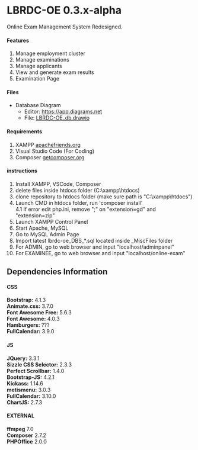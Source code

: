 # LBRDC-OE 0.3.x-alpha
 Online Exam Management System Redesigned.

 #### Features
 1. Manage employment cluster
 2. Manage examinations
 3. Manage applicants
 4. View and generate exam results
 5. Examination Page

#### Files
* Database Diagram
  - Editor: https://app.diagrams.net
  - File: [LBRDC-OE_db.drawio](https://drive.google.com/file/d/1mbHmHw8Nv_y2JifhUMT8JeutROFpM7oF/view?usp=sharing)

#### Requirements

1. XAMPP [apachefriends.org](https://www.apachefriends.org/)
2. Visual Studio Code (For Coding)
3. Composer [getcomposer.org](https://getcomposer.org/)

#### instructions

1. Install XAMPP, VSCode, Composer
2. delete files inside htdocs folder (C:\xampp\htdocs)
3. clone repository to htdocs folder (make sure path is "C:\xampp\htdocs")
4. Launch CMD in htdocs folder, run 'composer install'  
   4.1 If error edit php.ini, remove ";" on "extension=gd" and "extension=zip"  
6. Launch XAMPP Control Panel
7. Start Apache, MySQL
8. Go to MySQL Admin Page
9. Import latest lbrdc-oe_DBS_*.sql located inside _MiscFiles folder
10. For ADMIN, go to web browser and input "localhost/adminpanel"
11. For EXAMINEE, go to web browser and input "localhost/online-exam"

## Dependencies Information
#### CSS
<b>Bootstrap:</b> 4.1.3  
<b>Animate.css:</b> 3.7.0  
<b>Font Awesome Free:</b> 5.6.3  
<b>Font Awesome:</b> 4.0.3  
<b>Hamburgers:</b> ???  
<b>FullCalendar:</b> 3.9.0  
#### JS
<b>JQuery:</b> 3.3.1  
<b>Sizzle CSS Selector:</b> 2.3.3  
<b>Perfect Scrollbar:</b> 1.4.0  
<b>Bootstrap-JS:</b> 4.2.1  
<b>Kickass:</b> 1.14.6  
<b>metismenu:</b> 3.0.3  
<b>FullCalendar:</b> 3.10.0  
<b>ChartJS:</b> 2.7.3  
#### EXTERNAL
<b>ffmpeg</b> 7.0  
<b>Composer</b> 2.7.2  
<b>PHPOffice</b> 2.0.0  
